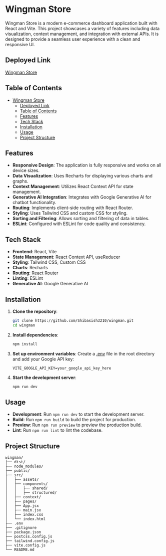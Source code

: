 # Wingman Store

Wingman Store is a modern e-commerce dashboard application built with React and Vite. This project showcases a variety of features including data visualization, context management, and integration with external APIs. It is designed to provide a seamless user experience with a clean and responsive UI.

## Deployed Link

[Wingman Store](https://wingman-jet.vercel.app/)

## Table of Contents

-   [Wingman Store](#wingman-store)
    -   [Deployed Link](#deployed-link)
    -   [Table of Contents](#table-of-contents)
    -   [Features](#features)
    -   [Tech Stack](#tech-stack)
    -   [Installation](#installation)
    -   [Usage](#usage)
    -   [Project Structure](#project-structure)

## Features

-   **Responsive Design**: The application is fully responsive and works on all device sizes.
-   **Data Visualization**: Uses Recharts for displaying various charts and graphs.
-   **Context Management**: Utilizes React Context API for state management.
-   **Generative AI Integration**: Integrates with Google Generative AI for chatbot functionality.
-   **Routing**: Implements client-side routing with React Router.
-   **Styling**: Uses Tailwind CSS and custom CSS for styling.
-   **Sorting and Filtering**: Allows sorting and filtering of data in tables.
-   **ESLint**: Configured with ESLint for code quality and consistency.

## Tech Stack

-   **Frontend**: React, Vite
-   **State Management**: React Context API, useReducer
-   **Styling**: Tailwind CSS, Custom CSS
-   **Charts**: Recharts
-   **Routing**: React Router
-   **Linting**: ESLint
-   **Generative AI**: Google Generative AI

## Installation

1. **Clone the repository**:

    ```bash
    git clone https://github.com/Shibasish3210/wingman.git
    cd wingman
    ```

2. **Install dependencies**:

    ```bash
    npm install
    ```

3. **Set up environment variables**:
   Create a [.env](http://_vscodecontentref_/1) file in the root directory and add your Google API key:

    ```env
    VITE_GOOGLE_API_KEY=your_google_api_key_here
    ```

4. **Start the development server**:
    ```bash
    npm run dev
    ```

## Usage

-   **Development**: Run `npm run dev` to start the development server.
-   **Build**: Run `npm run build` to build the project for production.
-   **Preview**: Run `npm run preview` to preview the production build.
-   **Lint**: Run `npm run lint` to lint the codebase.

## Project Structure

```plaintext
wingman/
├── dist/
├── node_modules/
├── public/
├── src/
│   ├── assets/
│   ├── components/
│   │   ├── shared/
│   │   ├── structured/
│   ├── context/
│   ├── pages/
│   ├── App.jsx
│   ├── main.jsx
│   ├── index.css
│   └── index.html
├── .env
├── .gitignore
├── package.json
├── postcss.config.js
├── tailwind.config.js
├── vite.config.js
└── README.md
```
